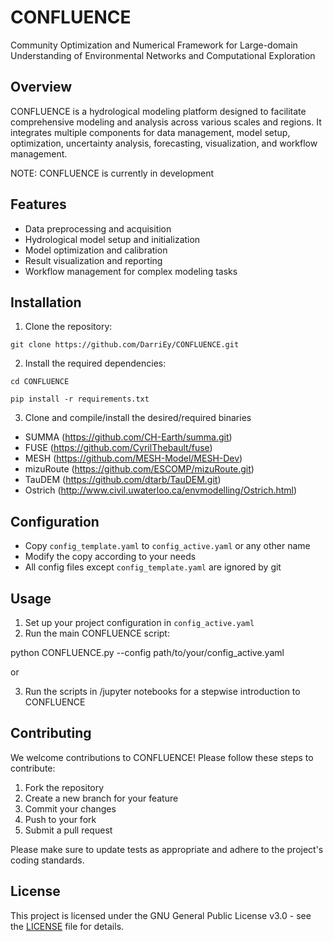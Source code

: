 # CONFLUENCE
Community Optimization and Numerical Framework for Large-domain Understanding of Environmental Networks and Computational Exploration

## Overview

CONFLUENCE is a hydrological modeling platform designed to facilitate comprehensive modeling and analysis across various scales and regions. It integrates multiple components for data management, model setup, optimization, uncertainty analysis, forecasting, visualization, and workflow management.

NOTE: CONFLUENCE is currently in development

## Features

- Data preprocessing and acquisition 
- Hydrological model setup and initialization
- Model optimization and calibration
- Result visualization and reporting
- Workflow management for complex modeling tasks

## Installation
1. Clone the repository:

```    
git clone https://github.com/DarriEy/CONFLUENCE.git
``` 

2. Install the required dependencies:


```
cd CONFLUENCE 

pip install -r requirements.txt
```

3. Clone and compile/install the desired/required binaries

- SUMMA (https://github.com/CH-Earth/summa.git)
- FUSE (https://github.com/CyrilThebault/fuse)
- MESH (https://github.com/MESH-Model/MESH-Dev)
- mizuRoute (https://github.com/ESCOMP/mizuRoute.git)
- TauDEM (https://github.com/dtarb/TauDEM.git)
- Ostrich (http://www.civil.uwaterloo.ca/envmodelling/Ostrich.html)

## Configuration
- Copy `config_template.yaml` to `config_active.yaml` or any other name
- Modify the copy according to your needs
- All config files except `config_template.yaml` are ignored by git

## Usage

1. Set up your project configuration in `config_active.yaml`
2. Run the main CONFLUENCE script:

python CONFLUENCE.py --config path/to/your/config_active.yaml

or

3. Run the scripts in /jupyter notebooks for a stepwise introduction to CONFLUENCE

## Contributing

We welcome contributions to CONFLUENCE! Please follow these steps to contribute:

1. Fork the repository
2. Create a new branch for your feature
3. Commit your changes
4. Push to your fork
5. Submit a pull request

Please make sure to update tests as appropriate and adhere to the project's coding standards.

## License
This project is licensed under the GNU General Public License v3.0 - see the [LICENSE](LICENSE) file for details.

